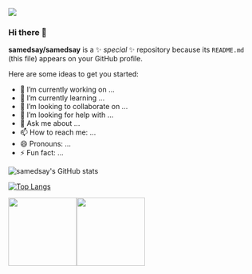 ![](https://github.com/samedsay/samedsay/blob/main/Screen%20Recording%202021-07-29%20at%2009.36.28.gif)

### Hi there 👋

**samedsay/samedsay** is a ✨ _special_ ✨ repository because its `README.md` (this file) appears on your GitHub profile.

Here are some ideas to get you started:

- 🔭 I’m currently working on ...
- 🌱 I’m currently learning ...
- 👯 I’m looking to collaborate on ...
- 🤔 I’m looking for help with ...
- 💬 Ask me about ...
- 📫 How to reach me: ...
- 😄 Pronouns: ...
- ⚡ Fun fact: ...

![samedsay's GitHub stats](https://github-readme-stats.vercel.app/api?username=samedsay&show_icons=true&theme=radical)

[![Top Langs](https://github-readme-stats.vercel.app/api/top-langs/?username=samedsay&layout=compact)](https://github.com/anuraghazra/github-readme-stats)


<img height="137px" src="https://github-readme-stats.vercel.app/api?username=samedsay&hide_title=true&hide_border=true&show_icons=true&include_all_commits=true&count_private=true&line_height=21&text_color=000&icon_color=000&bg_color=0,ea6161,ffc64d,fffc4d,52fa5a&theme=graywhite" /><img height="137px" src="https://github-readme-stats.vercel.app/api/top-langs/?username=samedsay&hide=html&hide_title=true&hide_border=true&layout=compact&langs_count=6&exclude_repo=comp426,Redventures-Movie-Quotes&text_color=000&icon_color=fff&bg_color=0,52fa5a,4dfcff,c64dff&theme=graywhite" />






